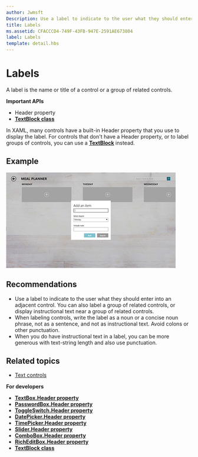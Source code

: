 ```yaml
---
author: Jwmsft
Description: Use a label to indicate to the user what they should enter into an adjacent control. You can also label a group of related controls, or display instructional text near a group of related controls.
title: Labels
ms.assetid: CFACCCD4-749F-43FB-947E-2591AE673804
label: Labels
template: detail.hbs
---
```


# Labels

A label is the name or title of a control or a group of related controls.

**Important APIs**

-   Header property
-   [**TextBlock class**](https://msdn.microsoft.com/library/windows/apps/br209652)


In XAML, many controls have a built-in Header property that you use to display the label. For controls that don't have a Header property, or to label groups of controls, you can use a [**TextBlock**](https://msdn.microsoft.com/library/windows/apps/br209652) instead.


## Example


![a screenshot that illustrates the standard label control](images/label-standard.png)

## <span id="Recommendations"></span><span id="recommendations"></span><span id="RECOMMENDATIONS"></span>Recommendations


-   Use a label to indicate to the user what they should enter into an adjacent control. You can also label a group of related controls, or display instructional text near a group of related controls.
-   When labeling controls, write the label as a noun or a concise noun phrase, not as a sentence, and not as instructional text. Avoid colons or other punctuation.
-   When you do have instructional text in a label, you can be more generous with text-string length and also use punctuation.

## <span id="related_topics"></span>Related topics
* [Text controls](text-controls.md)

**For developers**
* [**TextBox.Header property**](https://msdn.microsoft.com/library/windows/apps/dn252861)
* [**PasswordBox.Header property**](https://msdn.microsoft.com/library/windows/apps/dn299051)
* [**ToggleSwitch.Header property**](https://msdn.microsoft.com/library/windows/apps/br209713)
* [**DatePicker.Header property**](https://msdn.microsoft.com/library/windows/apps/dn279460)
* [**TimePicker.Header property**](https://msdn.microsoft.com/library/windows/apps/dn299286)
* [**Slider.Header property**](https://msdn.microsoft.com/library/windows/apps/dn252829)
* [**ComboBox.Header property**](https://msdn.microsoft.com/library/windows/apps/dn279416)
* [**RichEditBox.Header property**](https://msdn.microsoft.com/library/windows/apps/dn252726)
* [**TextBlock class**](https://msdn.microsoft.com/library/windows/apps/br209652)

 

 






<!--HONumber=Jun16_HO2-->


